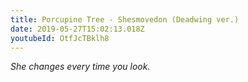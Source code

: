 ```yaml
---
title: Porcupine Tree - Shesmovedon (Deadwing ver.)
date: 2019-05-27T15:02:13.018Z
youtubeId: OtfJcTBklh8
---
```

*She changes every time you look.*
